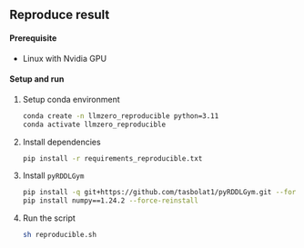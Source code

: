 ## Reproduce result

#### Prerequisite 

- Linux with Nvidia GPU



#### Setup and run

1. Setup conda environment

   ```bash
   conda create -n llmzero_reproducible python=3.11
   conda activate llmzero_reproducible
   ```

2. Install dependencies

   ```bash
   pip install -r requirements_reproducible.txt
   ```

3. Install `pyRDDLGym`

   ```bash
   pip install -q git+https://github.com/tasbolat1/pyRDDLGym.git --force-reinstall
   pip install numpy==1.24.2 --force-reinstall
   ```

4. Run the script

   ```sh
   sh reproducible.sh
   ```